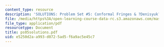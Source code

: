 ```yaml
---
content_type: resource
description: 'SOLUTIONS: Problem Set #5: Conformal Fringes & ?Denisyuk? Holograms'
file: /media/https%3A/open-learning-course-data-rc.s3.amazonaws.com/mas-450-holographic-imaging-spring-2003/e5250d2aa993d0725ad5f6a9ac5e45c7_ps05solutions.pdf
file_type: application/pdf
resourcetype: Document
title: ps05solutions.pdf
uid: e5250d2a-a993-d072-5ad5-f6a9ac5e45c7
---
```

